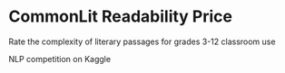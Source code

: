 # CommonLit Readability Price

Rate the complexity of literary passages for grades 3-12 classroom use

NLP competition on Kaggle
